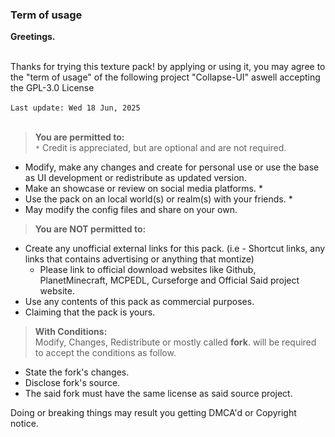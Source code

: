 ### Term of usage
**Greetings.**<br><br>

Thanks for trying this texture pack! by applying or using it, you may agree to the "term of usage" of the following project "Collapse-UI" aswell accepting the GPL-3.0 License<br><br>
`Last update: Wed 18 Jun, 2025`<br><br>
> **You are permitted to:**<br>
`*` Credit is appreciated, but are optional and are not required.

- Modify, make any changes and create for personal use or use the base as UI development or redistribute as updated version.
- Make an showcase or review on social media platforms. *
- Use the pack on an local world(s) or realm(s) with your friends. *
- May modify the config files and share on your own.
  
> **You are NOT permitted to:**
- Create any unofficial external links for this pack.
  (i.e - Shortcut links, any links that contains
  advertising or anything that montize)
    - Please link to official download websites like Github, PlanetMinecraft, MCPEDL, Curseforge and Official Said project website.
- Use any contents of this pack as commercial purposes.
- Claiming that the pack is yours.

> **With Conditions:** <br>
> Modify, Changes, Redistribute or mostly called **fork**. will be required to accept the conditions as follow.
- State the fork's changes.
- Disclose fork's source.
- The said fork must have the same license as said source project.

Doing or breaking things may result you getting DMCA'd or Copyright notice.